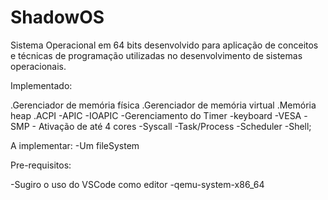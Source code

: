 # ShadowOS
Sistema Operacional em 64 bits desenvolvido para aplicação de conceitos e técnicas de programação utilizadas no desenvolvimento de sistemas operacionais. 


Implementado:

.Gerenciador de memória física
.Gerenciador de memória virtual
.Memória heap
.ACPI
-APIC
-IOAPIC
-Gerenciamento do Timer
-keyboard
-VESA
-SMP - Ativação de até 4 cores
-Syscall
-Task/Process
-Scheduler
-Shell;

A implementar:
-Um fileSystem 

Pre-requisitos:

-Sugiro o uso do VSCode como editor
-qemu-system-x86_64

